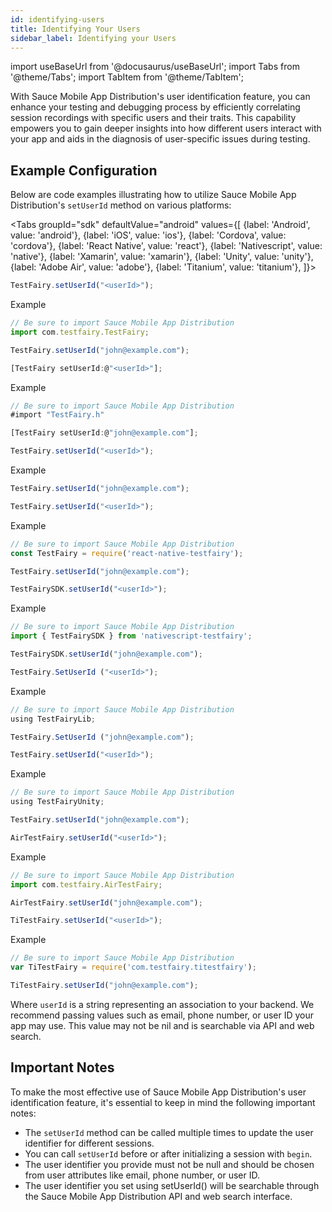 ```yaml
---
id: identifying-users
title: Identifying Your Users
sidebar_label: Identifying your Users
---
```


import useBaseUrl from '@docusaurus/useBaseUrl';
import Tabs from '@theme/Tabs';
import TabItem from '@theme/TabItem';

With Sauce Mobile App Distribution's user identification feature, you can enhance your testing and debugging process by efficiently correlating session recordings with specific users and their traits. This capability empowers you to gain deeper insights into how different users interact with your app and aids in the diagnosis of user-specific issues during testing.

## Example Configuration

Below are code examples illustrating how to utilize Sauce Mobile App Distribution's `setUserId` method on various platforms:

<Tabs
groupId="sdk"
defaultValue="android"
values={[
{label: 'Android', value: 'android'},
{label: 'iOS', value: 'ios'},
{label: 'Cordova', value: 'cordova'},
{label: 'React Native', value: 'react'},
{label: 'Nativescript', value: 'native'},
{label: 'Xamarin', value: 'xamarin'},
{label: 'Unity', value: 'unity'},
{label: 'Adobe Air', value: 'adobe'},
{label: 'Titanium', value: 'titanium'},
]}>

<TabItem value="android">

```js
TestFairy.setUserId("<userId>");
```

Example

```js
// Be sure to import Sauce Mobile App Distribution
import com.testfairy.TestFairy;

TestFairy.setUserId("john@example.com");
```

</TabItem>

<TabItem value="ios">

```js
[TestFairy setUserId:@"<userId>"];
```

Example

```js
// Be sure to import Sauce Mobile App Distribution
#import "TestFairy.h"

[TestFairy setUserId:@"john@example.com"];
```

</TabItem>

<TabItem value="cordova">

```js
TestFairy.setUserId("<userId>");
```

Example

```js
TestFairy.setUserId("john@example.com");
```

</TabItem>

<TabItem value="react">

```js
TestFairy.setUserId("<userId>");
```

Example

```js
// Be sure to import Sauce Mobile App Distribution
const TestFairy = require('react-native-testfairy');

TestFairy.setUserId("john@example.com");
```

</TabItem>

<TabItem value="native">

```js
TestFairySDK.setUserId("<userId>");
```

Example

```js
// Be sure to import Sauce Mobile App Distribution
import { TestFairySDK } from 'nativescript-testfairy';

TestFairySDK.setUserId("john@example.com");
```

</TabItem>

<TabItem value="xamarin">

```js
TestFairy.SetUserId ("<userId>");
```

Example

```js
// Be sure to import Sauce Mobile App Distribution
using TestFairyLib;

TestFairy.SetUserId ("john@example.com");
```

</TabItem>

<TabItem value="unity">

```js
TestFairy.setUserId("<userId>");
```

Example

```js
// Be sure to import Sauce Mobile App Distribution
using TestFairyUnity;

TestFairy.setUserId("john@example.com");
```

</TabItem>

<TabItem value="adobe">

```js
AirTestFairy.setUserId("<userId>");
```

Example

```js
// Be sure to import Sauce Mobile App Distribution
import com.testfairy.AirTestFairy;

AirTestFairy.setUserId("john@example.com");
```

</TabItem>

<TabItem value="titanium">

```js
TiTestFairy.setUserId("<userId>");
```

Example

```js
// Be sure to import Sauce Mobile App Distribution
var TiTestFairy = require('com.testfairy.titestfairy');

TiTestFairy.setUserId("john@example.com");
```

</TabItem>

</Tabs>

Where `userId` is a string representing an association to your backend. We recommend passing values such as email, phone number, or user ID your app may use. This value may not be nil and is searchable via API and web search.

## Important Notes

To make the most effective use of Sauce Mobile App Distribution's user identification feature, it's essential to keep in mind the following important notes:

- The `setUserId` method can be called multiple times to update the user identifier for different sessions.
- You can call `setUserId` before or after initializing a session with `begin`.
- The user identifier you provide must not be null and should be chosen from user attributes like email, phone number, or user ID.
- The user identifier you set using setUserId() will be searchable through the Sauce Mobile App Distribution API and web search interface.

